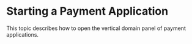 # Starting a Payment Application

This topic describes how to open the vertical domain panel of payment applications.
